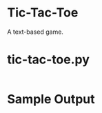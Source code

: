 Tic-Tac-Toe
========================================================
A text-based game.

tic-tac-toe.py
========================================================
```Python3

```

Sample Output
========================================================

